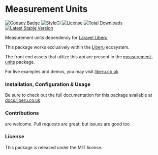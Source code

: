 # Measurement Units

[![Codacy Badge](https://app.codacy.com/project/badge/Grade/06e2805caccc4dc09b7c45899e7080f0)](https://www.codacy.com/gh/laravel-liberu/measurement-units?utm_source=github.com&amp;utm_medium=referral&amp;utm_content=laravel-liberu/measurement-units&amp;utm_campaign=Badge_Grade) 
[![StyleCI](https://github.styleci.io/repos/85624363/shield?branch=master)](https://github.styleci.io/repos/85624363)
[![License](https://poser.pugx.org/laravel-liberu/measurement-units/license)](https://packagist.org/packages/laravel-liberu/measurement-units)
[![Total Downloads](https://poser.pugx.org/laravel-liberu/measurement-units/downloads)](https://packagist.org/packages/laravel-liberu/measurement-units)
[![Latest Stable Version](https://poser.pugx.org/laravel-liberu/measurement-units/version)](https://packagist.org/packages/laravel-liberu/measurement-units)

Measurement units dependency for [Laravel Liberu](https://github.com/laravel-liberu/liberu)

This package works exclusively within the [Liberu](https://github.com/laravel-liberu/liberu) ecosystem.

The front end assets that utilize this api are present in the [measurement-units](https://github.com/liberu-ui/measurement-units) package.

For live examples and demos, you may visit [liberu.co.uk](https://www.liberu.co.uk)

### Installation, Configuration & Usage

Be sure to check out the full documentation for this package available at [docs.liberu.co.uk](https://docs.liberu.co.uk/backend/measurement-units.html)

### Contributions

are welcome. Pull requests are great, but issues are good too.

### License

This package is released under the MIT license.
